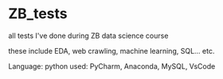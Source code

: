 # ZB_tests

all tests I've done during ZB data science course

these include EDA, web crawling, machine learning, SQL... etc.

Language: python
used: PyCharm, Anaconda, MySQL, VsCode
